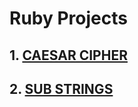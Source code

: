 # Ruby Projects

## 1. [CAESAR CIPHER](https://github.com/kumarvaibhav45/ruby_projects/tree/master/caesar_cipher)
## 2. [SUB STRINGS](https://github.com/kumarvaibhav45/ruby_projects/tree/master/sub_strings)